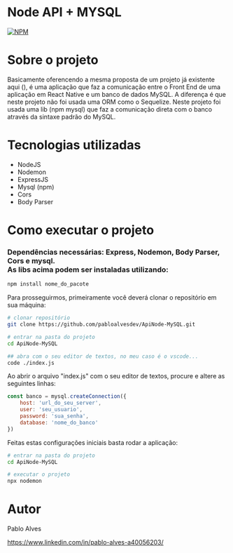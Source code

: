 # Node API + MYSQL
[![NPM](https://img.shields.io/npm/l/react)](https://github.com/neliocursos/exemplo-readme/blob/main/LICENSE) 

# Sobre o projeto

Basicamente oferencendo a mesma proposta de um projeto já existente aqui (), é uma aplicação que faz a comunicação entre o Front End de uma aplicação em React Native e um banco de dados MySQL. A diferença é que neste projeto não foi usada uma ORM como o Sequelize. Neste projeto foi usada uma lib (npm mysql) que faz a comunicação direta com o banco através da sintaxe padrão do MySQL.

# Tecnologias utilizadas
- NodeJS
- Nodemon
- ExpressJS
- Mysql (npm)
- Cors
- Body Parser

# Como executar o projeto
### **Dependências necessárias:** Express, Nodemon, Body Parser, Cors e mysql.</br> **As libs acima podem ser instaladas utilizando:**

```bash
npm install nome_do_pacote
```
Para prosseguirmos, primeiramente você deverá clonar o repositório em sua máquina:

```bash
# clonar repositório
git clone https://github.com/pabloalvesdev/ApiNode-MySQL.git

# entrar na pasta do projeto
cd ApiNode-MySQL

## abra com o seu editor de textos, no meu caso é o vscode...
code ./index.js
```
Ao abrir o arquivo "index.js" com o seu editor de textos, procure e altere as seguintes linhas:

```js
const banco = mysql.createConnection({
    host: 'url_do_seu_server', 
    user: 'seu_usuario', 
    password: 'sua_senha', 
    database: 'nome_do_banco'
})
```

Feitas estas configurações iniciais basta rodar a aplicação:

```bash
# entrar na pasta do projeto
cd ApiNode-MySQL

# executar o projeto
npx nodemon
```

# Autor

Pablo Alves

https://www.linkedin.com/in/pablo-alves-a40056203/
